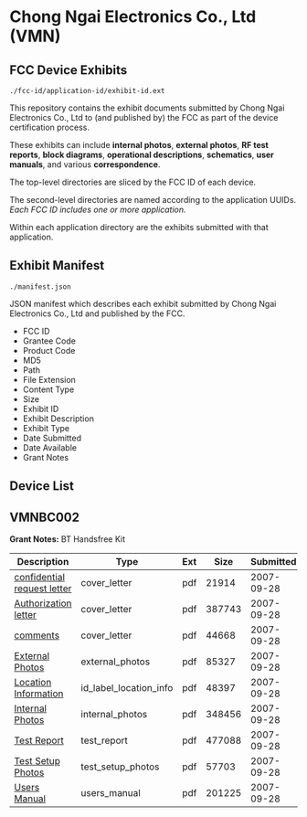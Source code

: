 # Chong Ngai Electronics Co., Ltd (VMN)
## FCC Device Exhibits

```
./fcc-id/application-id/exhibit-id.ext
```

This repository contains the exhibit documents submitted by Chong Ngai Electronics Co., Ltd to (and published by) the FCC as part of the device certification process.

These exhibits can include **internal photos**, **external photos**, **RF test reports**, **block diagrams**, **operational descriptions**, **schematics**, **user manuals**, and various **correspondence**.

The top-level directories are sliced by the FCC ID of each device.

The second-level directories are named according to the application UUIDs. *Each FCC ID includes one or more application.*

Within each application directory are the exhibits submitted with that application. 

## Exhibit Manifest

```
./manifest.json
```

JSON manifest which describes each exhibit submitted by Chong Ngai Electronics Co., Ltd and published by the FCC.

- FCC ID
- Grantee Code
- Product Code
- MD5
- Path
- File Extension
- Content Type
- Size
- Exhibit ID
- Exhibit Description
- Exhibit Type
- Date Submitted
- Date Available
- Grant Notes

## Device List
## VMNBC002
**Grant Notes:** BT Handsfree Kit

| Description | Type | Ext | Size | Submitted | Available |
| ----------- | ---- | --- | ---- | --------- | --------- |
| [confidential request letter](VMNBC002/aaa6a86e536f2f3580b1df8cb4ea09e2/849329.pdf) | cover_letter | pdf | 21914 | 2007-09-28 | 2007-09-29 |
| [Authorization letter](VMNBC002/aaa6a86e536f2f3580b1df8cb4ea09e2/849330.pdf) | cover_letter | pdf | 387743 | 2007-09-28 | 2007-09-29 |
| [comments](VMNBC002/aaa6a86e536f2f3580b1df8cb4ea09e2/849331.pdf) | cover_letter | pdf | 44668 | 2007-09-28 | 2007-09-29 |
| [External Photos](VMNBC002/aaa6a86e536f2f3580b1df8cb4ea09e2/849327.pdf) | external_photos | pdf | 85327 | 2007-09-28 | 2007-09-29 |
| [Location Information](VMNBC002/aaa6a86e536f2f3580b1df8cb4ea09e2/849326.pdf) | id_label_location_info | pdf | 48397 | 2007-09-28 | 2007-09-29 |
| [Internal Photos](VMNBC002/aaa6a86e536f2f3580b1df8cb4ea09e2/849325.pdf) | internal_photos | pdf | 348456 | 2007-09-28 | 2007-09-29 |
| [Test Report](VMNBC002/aaa6a86e536f2f3580b1df8cb4ea09e2/849322.pdf) | test_report | pdf | 477088 | 2007-09-28 | 2007-09-29 |
| [Test Setup Photos](VMNBC002/aaa6a86e536f2f3580b1df8cb4ea09e2/849321.pdf) | test_setup_photos | pdf | 57703 | 2007-09-28 | 2007-09-29 |
| [Users Manual](VMNBC002/aaa6a86e536f2f3580b1df8cb4ea09e2/849320.pdf) | users_manual | pdf | 201225 | 2007-09-28 | 2007-09-29 |
